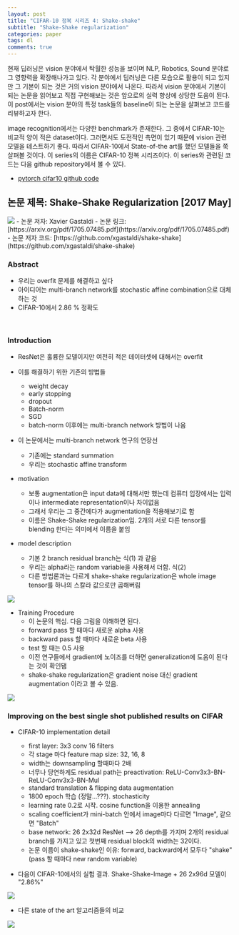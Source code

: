 ```yaml
---
layout: post
title: "CIFAR-10 정복 시리즈 4: Shake-shake"
subtitle: "Shake-Shake regularization"
categories: paper
tags: dl
comments: true
---
```


현재 딥러닝은 vision 분야에서 탁월한 성능을 보이며 NLP, Robotics, Sound 분야로 그 영향력을 확장해나가고 있다. 각 분야에서 딥러닝은 다른 모습으로 활용이 되고 있지만 그 기본이 되는 것은 거의 vision 분야에서 나온다. 따라서 vision 분야에서 기본이 되는 논문을 읽어보고 직접 구현해보는 것은 앞으로의 실력 향상에 상당한 도움이 된다. 이 post에서는 vision 분야의 특정 task들의 baseline이 되는 논문을 살펴보고 코드를 리뷰하고자 한다. 

image recognition에서는 다양한 benchmark가 존재한다. 그 중에서 CIFAR-10는 비교적 양이 적은 dataset이다. 그러면서도 도전적인 측면이 있기 때문에 vision 관련 모델을 테스트하기 좋다. 따라서 CIFAR-10에서 State-of-the art를 했던 모델들을 쭉 살펴볼 것이다. 이 series의 이름은 CIFAR-10 정복 시리즈이다. 이 series와 관련된 코드는 다음 github repository에서 볼 수 있다. 

- [pytorch cifar10 github code](https://github.com/dnddnjs/pytorch-cifar10) 


## 논문 제목: Shake-Shake Regularization [2017 May]

<img src="https://www.dropbox.com/s/9n36ifz9ctxg90q/Screenshot%202018-10-13%2015.30.42.png?dl=1">
- 논문 저자: Xavier Gastaldi
- 논문 링크: [https://arxiv.org/pdf/1705.07485.pdf](https://arxiv.org/pdf/1705.07485.pdf)
- 논문 저자 코드: [https://github.com/xgastaldi/shake-shake](https://github.com/xgastaldi/shake-shake)

<br/>

### Abstract
- 우리는 overfit 문제를 해결하고 싶다
- 아이디어는 multi-branch network를 stochastic affine combination으로 대체하는 것
- CIFAR-10에서 2.86 % 정확도

<br/>

### Introduction

- ResNet은 훌륭한 모델이지만 여전히 적은 데이터셋에 대해서는 overfit
- 이를 해결하기 위한 기존의 방법들
  - weight decay
  - early stopping
  - dropout
  - Batch-norm
  - SGD
  - batch-norm 이후에는 multi-branch network 방법이 나옴

- 이 논문에서는 multi-branch network 연구의 연장선
  - 기존에는 standard summation
  - 우리는 stochastic affine transform

- motivation
  - 보통 augmentation은 input data에 대해서만 했는데 컴퓨터 입장에서는 입력이나 intermediate representation이나 차이없음
  - 그래서 우리는 그 중간에다가 augmentation을 적용해보기로 함
  - 이름은 Shake-Shake regularization임. 2개의 서로 다른 tensor를 blending 한다는 의미에서 이름을 붙임

- model description
  - 기본 2 branch residual branch는 식(1) 과 같음
  - 우리는 alpha라는 random variable을 사용해서 더함. 식(2)
  - 다른 방법론과는 다르게 shake-shake regularization은 whole image tensor를 하나의 스칼라 값으로만 곱해버림

<img src="https://www.dropbox.com/s/47rlhz4hkvt6twh/Screenshot%202018-10-13%2019.05.00.png?dl=1">

- Training Procedure
  - 이 논문의 핵심. 다음 그림을 이해하면 된다.
  - forward pass 할 때마다 새로운 alpha 사용
  - backward pass 할 때마다 새로운 beta 사용
  - test 할 때는 0.5 사용
  - 이전 연구들에서 gradient에 노이즈를 더하면 generalization에 도움이 된다는 것이 확인됌
  - shake-shake regularization은 gradient noise 대신 gradient augmentation 이라고 볼 수 있음.

<img src="https://www.dropbox.com/s/t2ijf2ahf5dkxa1/Screenshot%202018-10-13%2019.32.12.png?dl=1">

### Improving on the best single shot published results on CIFAR

- CIFAR-10 implementation detail
  - first layer: 3x3 conv 16 filters
  - 각 stage 마다 feature map size: 32, 16, 8
  - width는 downsampling 할때마다 2배
  - 너무나 당연하게도 residual path는 preactivation: ReLU-Conv3x3-BN-ReLU-Conv3x3-BN-Mul
  - standard translation & flipping data augmentation
  - 1800 epoch 학습 (정말...???). stochasticity
  - learning rate 0.2로 시작. cosine function을 이용한 annealing
  - scaling coefficient가 mini-batch 안에서 image마다 다르면 "Image", 같으면 "Batch"
  - base network: 26 2x32d ResNet --> 26 depth를 가지며 2개의 residual branch를 가지고 있고 첫번째 residual block의 width는 32이다.
  - 논문 이름이 shake-shake인 이유: forward, backward에서 모두다 "shake"(pass 할 때마다 new random variable)

- 다음이 CIFAR-10에서의 실험 결과. Shake-Shake-Image + 26 2x96d 모델이 "2.86%"

<img src="https://www.dropbox.com/s/2t3twjh4sah9gwv/Screenshot%202018-10-13%2020.08.06.png?dl=1">

- 다른 state of the art 알고리즘들의 비교
<img src="https://www.dropbox.com/s/0pz8j5u8a24pr5z/Screenshot%202018-10-13%2020.09.49.png?dl=1">
